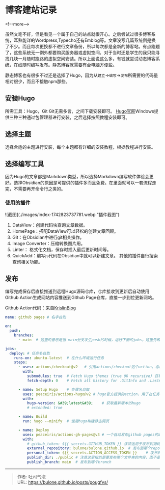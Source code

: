 # 博客建站记录


&lt;!--more--&gt;

虽然文笔不好，但是看见一个属于自己的站点就很开心。之后尝试过很多博客系统，耳熟能详的Wordpress,Typecho还有Emblog等。文章没写几篇系统倒是换了不少。而且每次更换都不进行文章备份，所以每次都是全新的博客站。有点跑题了，这些系统无一例外都要购买服务器或虚拟空间，对于当时还是学生的我只能寻找几块一月随时跑路的虚拟空间安装。所以上面说这么多，有钱就尝试动态博客系统，在线随时编写发布。静态博客就需要有台电脑方便些。

静态博客也有很多不过还是选择了Hugo，因为从`建立`-&gt;`编写`-&gt;`发布`所需要的代码量相对很少，而且不接触npm那些。

## 安装Hugo

所需工具：Hugo，Git
Git无需多言，之间下载安装即可。
[Hugo官网](https://gohugo.io/installation/)Windows提供三种三种通过包管理器进行安装，之后选择按照教程安装即可。

## 选择主题
选择合适的主题进行安装，每个主题都有详细的安装教程，根据教程进行安装。

## 选择编写工具

因为Hugo的文章都是Markdown类型，所以选择Markdown编写软件体验会更好。选择Obsidian的原因是可提供的插件多而且免费。在里面就可以一套流程走完，不需要再开命令行之类的。

### 使用的插件

![截图](./images/index-1742823737781.webp &#34;插件截图&#34;)
1. DataView：创建代码块查询文章数据。
2. HomePage：搭配DataView可以轻松的创建文章回顾。
3. Git：在Obsidian中进行git相关操作。
4. Image Converter：压缩转换图片用。
5. Linter： 格式化文档，保存时插入最后更新时间等。
6. QuickAdd：编写js代码在Obsidian中就可以新建文章。
其他的插件自行搜索查询相关功能。

## 发布
编写完成保存后直接推送到远程Hugo源码仓库，仓库接收到更新后自动使用Github Action生成网站内容推送到Github Page仓库，直接一步到位更新网站。

Github Action代码：来自[KrislinBlog](https://krislinzhao.github.io/docs/create-a-wesite-using-github-pages-and-hugo)
```yml
name: github pages # 名字自取

on:
  push:
    branches:
      - main  # 这里的意思是当 main分支发生push的时候，运行下面的jobs，这里先改为github-actions

jobs:
  deploy: # 任务名自取
    runs-on: ubuntu-latest	# 在什么环境运行任务
    steps:
      - uses: actions/checkout@v2	# 引用actions/checkout这个action，与所在的github仓库同名
        with:
          submodules: true  # Fetch Hugo themes (true OR recursive) 获取submodule主题
          fetch-depth: 0    # Fetch all history for .GitInfo and .Lastmod

      - name: Setup Hugo	# 步骤名自取
        uses: peaceiris/actions-hugo@v2	# hugo官方提供的action，用于在任务环境中获取hugo
        with:
          hugo-version: &#39;latest&#39;	# 获取最新版本的hugo
          # extended: true

      - name: Build
        run: hugo --minify	# 使用hugo构建静态网页

      - name: Deploy
        uses: peaceiris/actions-gh-pages@v3	# 一个自动发布github pages的action
        with:
          # github_token: ${{ secrets.GITHUB_TOKEN }} 该项适用于发布到源码相同repo的情况，不能用于发布到其他repo
          external_repository: bulone/bulone.github.io	# 发布到哪个repo
          personal_token: ${{ secrets.ACTION_ACCESS_TOKEN }}	# 发布到其他repo需要提供上面生成的personal access token
          publish_dir: ./public	# 注意这里指的是要发布哪个文件夹的内容，而不是指发布到目的仓库的什么位置，因为hugo默认生成静态网页到public文件夹，所以这里发布public文件夹里的内容
          publish_branch: main	# 发布到哪个branch

```

---

> 作者: 吐司气泡  
> URL: https://bulone.github.io/posts/pougfvs/  

